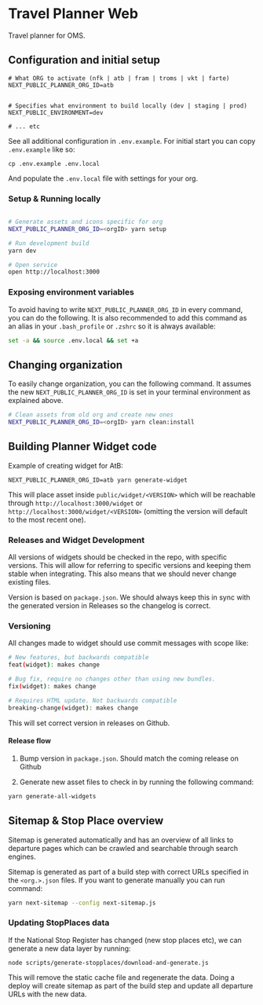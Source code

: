 # Travel Planner Web

Travel planner for OMS.

## Configuration and initial setup

```
# What ORG to activate (nfk | atb | fram | troms | vkt | farte)
NEXT_PUBLIC_PLANNER_ORG_ID=atb


# Specifies what environment to build locally (dev | staging | prod)
NEXT_PUBLIC_ENVIRONMENT=dev

# ... etc
```

See all additional configuration in `.env.example`. For initial start you can
copy `.env.example` like so:

```
cp .env.example .env.local
```

And populate the `.env.local` file with settings for your org.

### Setup & Running locally


```bash

# Generate assets and icons specific for org
NEXT_PUBLIC_PLANNER_ORG_ID=<orgID> yarn setup

# Run development build
yarn dev

# Open service
open http://localhost:3000
```

### Exposing environment variables
To avoid having to write `NEXT_PUBLIC_PLANNER_ORG_ID` in every command, you can do the following. It is also
recommended to add this command as an alias in your `.bash_profile` or `.zshrc` so it is always available:
```bash
set -a && source .env.local && set +a
````


## Changing organization
To easily change organization, you can the following command. It assumes the new  `NEXT_PUBLIC_PLANNER_ORG_ID` 
is set in your terminal environment as explained above.
```bash
# Clean assets from old org and create new ones
NEXT_PUBLIC_PLANNER_ORG_ID=<orgID> yarn clean:install
```

## Building Planner Widget code

Example of creating widget for AtB:

```
NEXT_PUBLIC_PLANNER_ORG_ID=atb yarn generate-widget
```

This will place asset inside `public/widget/<VERSION>` which will be reachable
through `http://localhost:3000/widget` or
`http://localhost:3000/widget/<VERSION>` (omitting the version will
default to the most recent one).

### Releases and Widget Development

All versions of widgets should be checked in the repo, with specific versions.
This will allow for referring to specific versions and keeping them stable when
integrating. This also means that we should never change existing files.

Version is based on `package.json`. We should always keep this in sync with the
generated version in Releases so the changelog is correct.

### Versioning

All changes made to widget should use commit messages with scope like:

```sh
# New features, but backwards compatible
feat(widget): makes change

# Bug fix, require no changes other than using new bundles.
fix(widget): makes change

# Requires HTML update. Not backwards compatible
breaking-change(widget): makes change
```

This will set correct version in releases on Github.

#### Release flow

1. Bump version in `package.json`. Should match the coming release on Github

2. Generate new asset files to check in by running the following command:

```sh
yarn generate-all-widgets
```

## Sitemap & Stop Place overview

Sitemap is generated automatically and has an overview of all links to departure
pages which can be crawled and searchable through search engines.

Sitemap is generated as part of a build step with correct URLs specified in the
`<org.>.json` files. If you want to generate manually you can run command:

```bash
yarn next-sitemap --config next-sitemap.js
```

### Updating StopPlaces data

If the National Stop Register has changed (new stop places etc), we can generate
a new data layer by running:

```
node scripts/generate-stopplaces/download-and-generate.js
```

This will remove the static cache file and regenerate the data. Doing a deploy
will create sitemap as part of the build step and update all departure URLs with
the new data.
